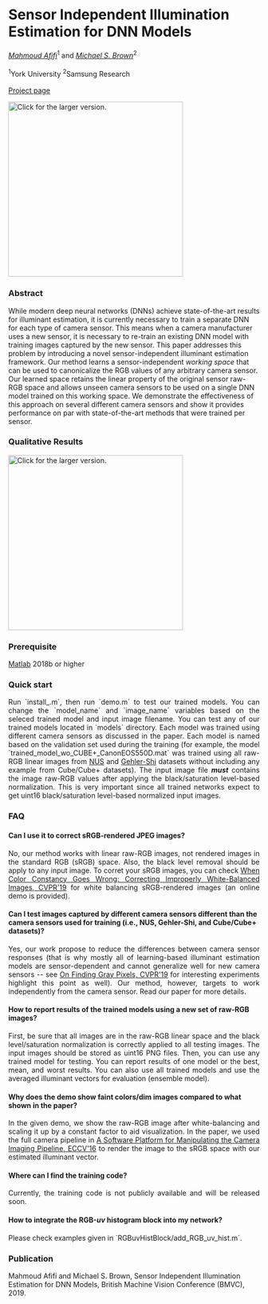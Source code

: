 # Sensor Independent Illumination Estimation for DNN Models
*[Mahmoud Afifi](https://sites.google.com/view/mafifi)*<sup>1</sup> and *[Michael S. Brown](http://www.cse.yorku.ca/~mbrown/)*<sup>2</sup>
<br></br><sup>1</sup>York University  <sup>2</sup>Samsung Research
<br></br>[Project page](http://cvil.eecs.yorku.ca/projects/public_html/sensor_ind_ill_est)

<img src="https://drive.google.com/uc?export=view&id=1wwu-vpAl1mh8qcXqvhTpJHGlxuaam-Me" style="width: 350px; max-width: 100%; height: auto" title="Click for the larger version." />


### Abstract
While modern deep neural networks (DNNs) achieve state-of-the-art results for illuminant estimation, it is currently necessary to train a separate DNN for each type of camera sensor. This means when a camera manufacturer uses a new sensor, it is necessary to re-train an existing DNN model with training images captured by the new sensor. This paper addresses this problem by introducing a novel sensor-independent illuminant estimation framework. Our method learns a sensor-independent <i>working space</i> that can be used to canonicalize the RGB values of any arbitrary camera sensor. Our learned space retains the linear property of the original sensor raw-RGB space and allows unseen camera sensors to be used on a single DNN model trained on this working space.  We demonstrate the effectiveness of this approach on several different camera sensors and show it provides performance on par with state-of-the-art methods that were trained per sensor.

### Qualitative Results
<img src="https://drive.google.com/uc?export=view&id=1EkQ4LM0MrCeY9JQgsAC4FRCsuKM-FEYH" style="width: 350px; max-width: 100%; height: auto" title="Click for the larger version." />


### Prerequisite
[Matlab](https://www.mathworks.com/downloads/) 2018b or higher

### Quick start
<p align="justify">Run `install_.m`, then run `demo.m` to test our trained models. You can change the `model_name` and `image_name` variables based on the seleced trained model and input image filename. You can test any of our trained models located in `models` directory. Each model was trained using different camera sensors as discussed in the paper. Each model is named based on the validation set used during the training (for example, the model `trained_model_wo_CUBE+_CanonEOS550D.mat` was trained using all raw-RGB linear images from <a href="https://cvil.eecs.yorku.ca/projects/public_html/illuminant/illuminant.html">NUS</a> and <a href="https://www2.cs.sfu.ca/~colour/data/shi_gehler/">Gehler-Shi</a> datasets without including any example from Cube/Cube+ datasets). The input image file <b><i>must</i></b> contains the image raw-RGB values after applying the black/saturation level-based normalization. This is very important since all trained networks expect to get uint16 black/saturation level-based normalized input images.</p>

### FAQ
#### Can I use it to correct sRGB-rendered JPEG images?
<p align="justify">No, our method works with linear raw-RGB images, not rendered images in the standard RGB (sRGB) space. Also, the black level removal should be apply to any input image. To corret your sRGB images, you can check <a href="https://cvil.eecs.yorku.ca/projects/public_html/sRGB_WB_correction/index.html">When Color Constancy Goes Wrong: 
Correcting Improperly White-Balanced Images, CVPR'19</a> for white balancing sRGB-rendered images (an online demo is provided).</p>

#### Can I test images captured by different camera sensors different than the camera sensors used for training (i.e., NUS, Gehler-Shi, and Cube/Cube+ datasets)?
<p align="justify">Yes, our work propose to reduce the differences between camera sensor responses (that is why mostly all of learning-based illuminant estimation models are sensor-dependent and cannot generalize well for new camera sensors -- see <a href="https://arxiv.org/pdf/1901.03198.pdf">On Finding Gray Pixels, CVPR'19</a> for interesting experiments highlight this point as well). Our method, however, targets to work independently from the camera sensor. Read our paper for more details.</p>

#### How to report results of the trained models using a new set of raw-RGB images?
<p align="justify">First, be sure that all images are in the raw-RGB linear space and the black level/saturation normalization is correctly applied to all testing images. The input images should be stored as uint16 PNG files. Then, you can use any trained model for testing. You can report results of one model or the best, mean, and worst results. You can also use all trained models and use the averaged illuminant vectors for evaluation (ensemble model).</p>

#### Why does the demo show faint colors/dim images compared to what shown in the paper?
<p align="justify">In the given demo, we show the raw-RGB image after white-balancing and scaling it up by a constant factor to aid visualization. In the paper, we used the full camera pipeline in <a href="https://karaimer.github.io/camera-pipeline/">A Software Platform for Manipulating the Camera Imaging Pipeline, ECCV'16</a> to render the image to the sRGB space with our estimated illuminant vector.</p>

#### Where can I find the training code?
<p align="justify">Currently, the training code is not publicly available and will be released soon.</p>

#### How to integrate the RGB-*uv* histogram block into my network?
<p align="justify">Please check examples given in `RGBuvHistBlock/add_RGB_uv_hist.m`.</p>

### Publication
Mahmoud Afifi and Michael S. Brown, Sensor Independent Illumination Estimation for DNN Models, British Machine Vision Conference (BMVC), 2019.




